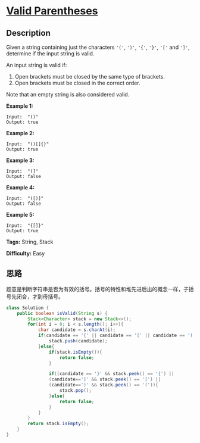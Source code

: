 # [Valid Parentheses][title]

## Description

Given a string containing just the characters `'('`, `')'`, `'{'`, `'}'`,
`'['` and `']'`, determine if the input string is valid.

An input string is valid if:

  1. Open brackets must be closed by the same type of brackets.
  2. Open brackets must be closed in the correct order.

Note that an empty string is also considered valid.

**Example 1:**


```
Input:  "()"
Output: true
```

**Example 2:**


```
Input:  "()[]{}"
Output: true
```

**Example 3:**


```
Input:  "(]"
Output: false
```

**Example 4:**


```
Input:  "([)]"
Output: false
```

**Example 5:**


```
Input:  "{[]}"
Output: true
```


**Tags:** String, Stack

**Difficulty:** Easy

## 思路

题意是判断字符串是否为有效的括号。括号的特性和堆先进后出的概念一样，子括号先闭合，才到母括号。

``` java
class Solution {
    public boolean isValid(String s) {
        Stack<Character> stack = new Stack<>();  
        for(int i = 0; i < s.length(); i++){  
            char candidate = s.charAt(i);  
            if(candidate == '{' || candidate == '[' || candidate == '('){  
                stack.push(candidate);  
            }else{  
                if(stack.isEmpty()){  
                    return false;  
                }  

                if((candidate == '}' && stack.peek() == '{') ||  
                (candidate==']' && stack.peek() == '[') ||  
                (candidate==')' && stack.peek() == '(')){  
                    stack.pop();  
                }else{  
                    return false;  
                }  
            }  
        }  
        return stack.isEmpty();
    }
}
```

[title]: https://leetcode.com/problems/valid-parentheses
